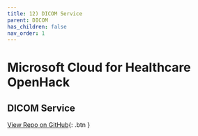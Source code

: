 ```yaml
---
title: 12) DICOM Service
parent: DICOM
has_children: false
nav_order: 1
---
```

# Microsoft Cloud for Healthcare OpenHack

## DICOM Service
[View Repo on GitHub](https://github.com/microsoft/openhack-mc4h/tree/main/Challenge-12){: .btn } 
